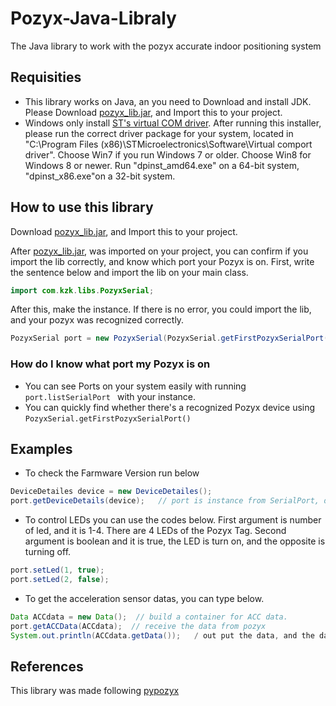 # Pozyx-Java-Libraly
The Java library to work with the pozyx accurate indoor positioning system

## Requisities

* This library works on Java, an you need to Download and install JDK. Please Download [pozyx_lib.jar](https://github.com/kzkyuta/Pozyx-Java-Library/blob/master/pozyx_lib/build/libs/pozyx_lib.jar), and Import this to your project.
* Windows only install [ST's virtual COM driver](https://www.st.com/content/st_com/en/products/development-tools/software-development-tools/stm32-software-development-tools/stm32-utilities/stsw-stm32102.html). After running this installer, please run the correct driver package for your system, located in "C:\Program Files (x86)\STMicroelectronics\Software\Virtual comport driver". Choose Win7 if you run Windows 7 or older. Choose Win8 for Windows 8 or newer. Run "dpinst_amd64.exe" on a 64-bit system, "dpinst_x86.exe"on a 32-bit system.

## How to use this library

Download [pozyx_lib.jar](https://github.com/kzkyuta/Pozyx-Java-Library/blob/master/pozyx_lib/build/libs/pozyx_lib.jar), and Import this to your project. 

After [pozyx_lib.jar](https://github.com/kzkyuta/Pozyx-Java-Library/blob/master/pozyx_lib/build/libs/pozyx_lib.jar), was imported on your project, you can confirm if you import the lib correctly, and know which port your Pozyx is on. 
First, write the sentence below and import the lib on your main class.

``` java
import com.kzk.libs.PozyxSerial;
```
After this, make the instance. If there is no error, you could import the lib, and your pozyx was recognized correctly.

```java
PozyxSerial port = new PozyxSerial(PozyxSerial.getFirstPozyxSerialPort());
```

### How do I know what port my Pozyx is on 

* You can see Ports on your system easily with running `port.listSerialPort ` with your instance.
* You can quickly find whether there's a recognized Pozyx device using `PozyxSerial.getFirstPozyxSerialPort()`

## Examples 
* To check the Farmware Version run below

```java 
DeviceDetailes device = new DeviceDetailes();
port.getDeviceDetails(device);   // port is instance from SerialPort, device is instance from DeviceDetailes
```

* To control LEDs you can use the codes below. First argument is number of led, and it is 1-4. There are 4 LEDs of the Pozyx Tag. Second argument is boolean and it is true, the LED is turn on, and the opposite is turning off.

```java 
port.setLed(1, true);
port.setLed(2, false);
```

* To get the acceleration sensor datas, you can type below.

```java 
Data ACCdata = new Data();  // build a container for ACC data.
port.getACCData(ACCdata);  // receive the data from pozyx
System.out.println(ACCdata.getData());   / out put the data, and the data type is Integer.
```

## References

This library was made following [pypozyx](https://github.com/pozyxLabs/Pozyx-Python-library)

